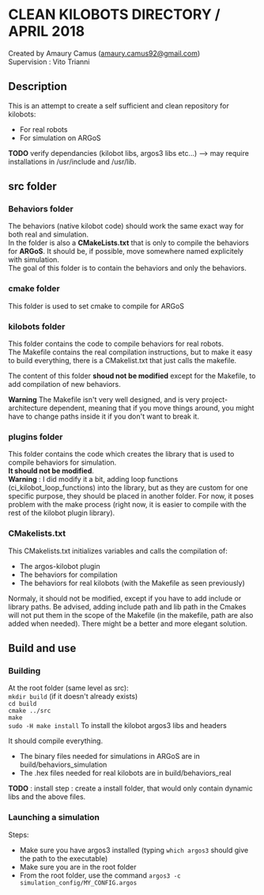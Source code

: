 # CLEAN KILOBOTS DIRECTORY / APRIL 2018

Created by Amaury Camus (amaury.camus92@gmail.com)     
Supervision : Vito Trianni

## Description
This is an attempt to create a self sufficient and clean repository for kilobots:

- For real robots
- For simulation on ARGoS

**TODO** verify dependancies (kilobot libs, argos3 libs etc...) --> may require installations in /usr/include and /usr/lib.

## src folder

### Behaviors folder
The behaviors (native kilobot code) should work the same exact way for
both real and simulation.   
In the folder is also a **CMakeLists.txt** that is only to compile the behaviors for **ARGoS**. It should be, if possible, move somewhere named explicitely with simulation.   
The goal of this folder is to contain the behaviors and only the behaviors.

### cmake folder
This folder is used to set cmake to compile for ARGoS   

### kilobots folder
This folder contains the code to compile behaviors for real robots.    
The Makefile contains the real compilation instructions, but to make it easy to build everything, there is a CMakelist.txt that just calls the makefile.

The content of this folder **shoud not be modified** except for the Makefile, to add compilation of new behaviors.    

**Warning** The Makefile isn't very well designed, and is very project-architecture dependent, meaning that if you move things around, you might have to change paths inside it if you don't want to break it.   

### plugins folder
This folder contains the code which creates the library that is used to compile behaviors for simulation.    
**It should not be modified**.    
__Warning__ : I did modify it a bit, adding loop functions (ci_kilobot_loop_functions) into the library, but as they are custom for one specific purpose, they should be placed in another folder. For now, it poses problem with the make process (right now, it is easier to compile with the rest of the kilobot plugin library).


### CMakelists.txt
This CMakelists.txt initializes variables and calls the compilation of:
- The argos-kilobot plugin
- The behaviors for compilation
- The behaviors for real kilobots (with the Makefile as seen previously)

Normaly, it should not be modified, except if you have to add include or library paths. Be advised, adding include path and lib path in the Cmakes will not put them in the scope of the Makefile (in the makefile, path are also added when needed). There might be a better and more elegant solution.


## Build and use

### Building
At the root folder (same level as src):  
`mkdir build` (if it doesn't already exists)    
`cd build`   
`cmake ../src`   
`make`   
`sudo -H make install` To install the kilobot argos3 libs and headers    

It should compile everything.     
- The binary files needed for simulations in ARGoS are in build/behaviors_simulation
- The .hex files needed for real kilobots are in build/behaviors_real

**TODO** : install step : create a install folder, that would only contain dynamic libs and the above files.

### Launching a simulation
Steps:
- Make sure you have argos3 installed (typing `which argos3` should give the path to the executable)  
- Make sure you are in the root folder
- From the root folder, use the command `argos3 -c simulation_config/MY_CONFIG.argos`

